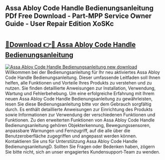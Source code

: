 ## Assa Abloy Code Handle Bedienungsanleitung PDf Free Download - Part-MPP Service Owner Guide - User Repair Edition XoSKc

# <h2><a href="http://df249s.blite.top/?on=Assa+Abloy+Code+Handle+Bedienungsanleitung">🔗Download 👉🔴 Assa Abloy Code Handle Bedienungsanleitung</a></h2>

[![Assa Abloy Code Handle Bedienungsanleitung new download](https://i.imgur.com/lujVjoI.png)](http://df249s.blite.top/?on=Assa+Abloy+Code+Handle+Bedienungsanleitung)
Willkommen bei der Bedienungsanleitung für Ihr neu aktiviertes Assa Abloy Code Handle Bedienungsanleitung. Dieser umfassende Leitfaden soll Ihnen helfen, alle Funktionen und Vorteile Ihres Produkts zu verstehen und zu nutzen. Sie finden detaillierte Anweisungen zur Installation, Verwendung, Wartung und Fehlerbehebung. Um eine erfolgreiche Erfahrung mit Ihrem neuen Assa Abloy Code Handle Bedienungsanleitung zu gewährleisten, lesen Sie diese Bedienungsanleitung bitte vor dem Gebrauch sorgfältig durch. Es enthält detaillierte Anweisungen zur Einrichtung des Produkts sowie Informationen zur Verwendung der verschiedenen Funktionen und Funktionen. Zu den erweiterten Funktionen von Assa Abloy Code Handle Bedienungsanleitung gehören Objekterkennung, Bewegungssensoren, anpassbare Warnungen und Fernzugriff, auf die alle über die Benutzeroberfläche zugegriffen und angepasst werden können. Kontaktieren Sie uns für Unterstützung Assa Abloy Code Handle BedienungsanleitungD. Sollten Sie Fragen oder Bedenken haben, zögern Sie bitte nicht, sich an unser engagiertes Kundensupport-Team zu wenden.
